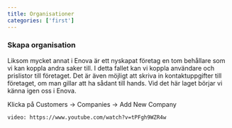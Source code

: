 ```yaml
---
title: Organisationer
categories: ['first']
---
```

### Skapa organisation

Liksom mycket annat i Enova är ett nyskapat företag en tom behållare som vi kan koppla andra saker till. I detta fallet kan vi koppla användare och prislistor till företaget. Det är även möjligt att skriva in kontaktuppgifter till företaget, om man gillar att ha sådant till hands. Vid det här laget börjar vi känna igen oss i Enova. 

Klicka på Customers -> Companies -> Add New Company  

`video: https://www.youtube.com/watch?v=tPFgh9WZR4w`
